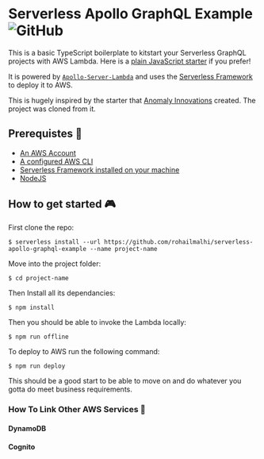 

# Serverless Apollo GraphQL Example ![GitHub](https://img.shields.io/github/license/mashape/apistatus.svg)

This is a basic TypeScript boilerplate to kitstart your Serverless GraphQL projects with AWS Lambda. Here is a [plain JavaScript starter](https://github.com/pimp-my-book/serverless-graphql-nodejs-starter) if you prefer!

It is powered by [`Apollo-Server-Lambda`](https://github.com/apollographql/apollo-server/tree/master/packages/apollo-server-lambda) and uses the [Serverless Framework](https://serverless.com/) to deploy it to AWS.

This is hugely inspired by the starter that [Anomaly Innovations](https://github.com/AnomalyInnovations/serverless-nodejs-starter ) created. The project was cloned from it. 

## Prerequistes 🚁

* [An AWS Account](https://aws.amazon.com/)
* [A configured AWS CLI](https://serverless.com/framework/docs/providers/aws/guide/credentials/)
* [Serverless Framework installed on your machine](https://serverless.com/framework/docs/providers/aws/guide/installation/)
* [NodeJS](nodejs.org) 

## How to get started 🎮

First clone the repo:

```
$ serverless install --url https://github.com/rohailmalhi/serverless-apollo-graphql-example --name project-name
```

Move into the project folder:

```
$ cd project-name
```

Then Install all its dependancies:

```
$ npm install
```

Then you should be able to invoke the Lambda locally:

```
$ npm run offline
```

To deploy to AWS run the following command:

```
$ npm run deploy
```

This should be a good start to be able to move on and do whatever you gotta do meet business requirements.  


### How To Link Other AWS Services 🗽

#### DynamoDB
#### Cognito

